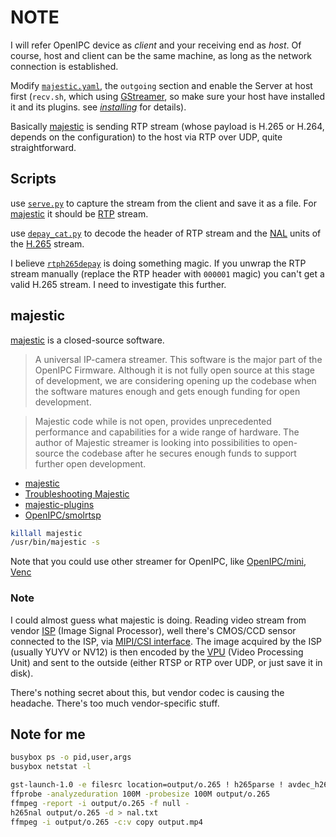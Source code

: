 # NOTE

I will refer OpenIPC device as *client* and your receiving end as *host*.  Of
course, host and client can be the same machine, as long as the network
connection is established.

Modify [`majestic.yaml`](majestic.yaml), the `outgoing` section and enable the
Server at host first (`recv.sh`, which using
[GStreamer](https://gstreamer.freedesktop.org/), so make sure your host have
installed it and its plugins. see
[*installing*](https://gstreamer.freedesktop.org/documentation/installing/index.html?gi-language=c)
for details).

Basically [majestic](#majestic) is sending RTP stream (whose payload is H.265 or
H.264, depends on the configuration) to the host via RTP over UDP, quite straightforward.

## Scripts

use [`serve.py`](serve.py) to capture the stream from the client and save it as
a file. For [majestic](#majestic) it should be
[RTP](https://en.wikipedia.org/wiki/Real-time_Transport_Protocol) stream.

use [`depay_cat.py`](depay_cat.py) to decode the header of RTP stream and the
[NAL](https://en.wikipedia.org/wiki/Network_Abstraction_Layer) units of the
[H.265](https://en.wikipedia.org/wiki/High_Efficiency_Video_Coding) stream.

I believe
[`rtph265depay`](https://gstreamer.freedesktop.org/documentation/rtp/rtph265depay.html?gi-language=c)
is doing something magic.  If you unwrap the RTP stream manually (replace the
RTP header with `000001` magic) you can't get a valid H.265 stream. I need to
investigate this further.

## majestic

[majestic](https://github.com/OpenIPC/wiki/blob/master/en/majestic-streamer.md) is a closed-source software.

> A universal IP-camera streamer. This software is the major part of the OpenIPC Firmware. Although it is not fully open source at this stage of development, we are considering opening up the codebase when the software matures enough and gets enough funding for open development.

> Majestic code while is not open, provides unprecedented performance and capabilities for a wide range of hardware. The author of Majestic streamer is looking into possibilities to open-source the codebase after he secures enough funds to support further open development.

- [majestic](https://github.com/OpenIPC/wiki/blob/master/en/majestic-streamer.md)
- [Troubleshooting Majestic](https://github.com/OpenIPC/wiki/blob/master/en/trouble-majestic.md)
- [majestic-plugins](https://github.com/OpenIPC/majestic-plugins)
- [OpenIPC/smolrtsp](https://github.com/OpenIPC/smolrtsp)

```bash
killall majestic
/usr/bin/majestic -s
```

Note that you could use other streamer for OpenIPC, like [OpenIPC/mini](https://github.com/OpenIPC/mini), [Venc](https://github.com/OpenIPC/silicon_research)

### Note

I could almost guess what majestic is doing. Reading video stream from vendor
[ISP](https://en.wikipedia.org/wiki/Image_processor) (Image Signal Processor),
well there's CMOS/CCD sensor connected to the ISP, via [MIPI/CSI
interface](https://en.wikipedia.org/wiki/Camera_Serial_Interface). The image
acquired by the ISP (usually YUYV or NV12) is then encoded by the
[VPU](https://en.wikipedia.org/wiki/Video_processing_unit) (Video Processing
Unit) and sent to the outside (either RTSP or RTP over UDP, or just save it in
disk).

There's nothing secret about this, but vendor codec is causing the headache.
There's too much vendor-specific stuff.

## Note for me

```bash
busybox ps -o pid,user,args
busybox netstat -l
```

```bash
gst-launch-1.0 -e filesrc location=output/o.265 ! h265parse ! avdec_h265 ! videoconvert ! jpegenc ! multifilesink location=frame_%05d.jpg
ffprobe -analyzeduration 100M -probesize 100M output/o.265
ffmpeg -report -i output/o.265 -f null -
h265nal output/o.265 -d > nal.txt
ffmpeg -i output/o.265 -c:v copy output.mp4
```
